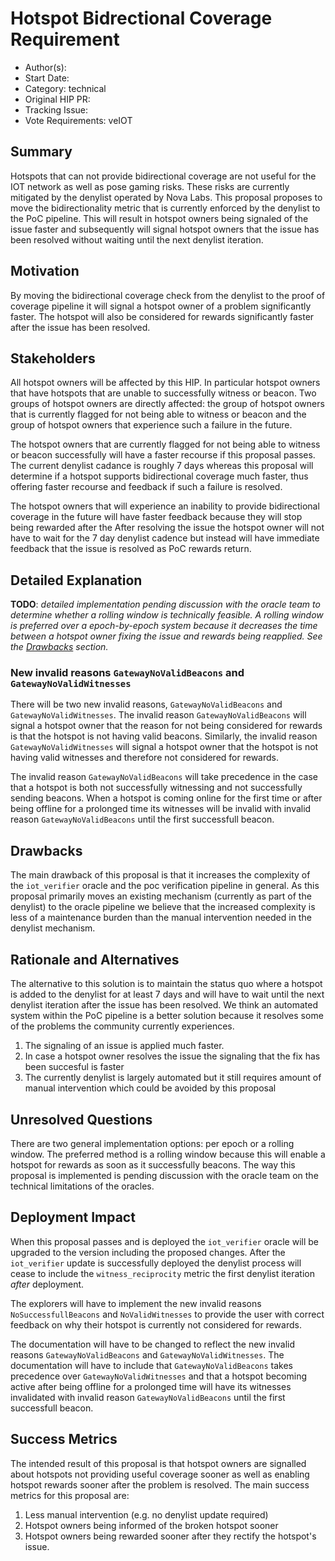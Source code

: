 # Hotspot Bidrectional Coverage Requirement

- Author(s): <!-- your GitHub @username -->
- Start Date: <!-- fill me in with today's date, YYYY-MM-DD -->
- Category: technical
- Original HIP PR: <!-- leave this empty; maintainer will fill in ID of this pull request -->
- Tracking Issue: <!-- leave this empty; maintainer will create a discussion issue -->
- Vote Requirements: veIOT

## Summary
[summary]: #summary

Hotspots that can not provide bidirectional coverage are not useful for the IOT network as well as pose gaming risks. These risks are currently mitigated by the denylist operated by Nova Labs. This proposal proposes to move the bidirectionality metric that is currently enforced by the denylist to the PoC pipeline. This will result in hotspot owners being signaled of the issue faster and subsequently will signal hotspot owners that the issue has been resolved without waiting until the next denylist iteration.

## Motivation
[motivation]: #motivation

By moving the bidirectional coverage check from the denylist to the proof of coverage pipeline it will signal a hotspot owner of a problem significantly faster. The hotspot will also be considered for rewards significantly faster after the issue has been resolved.

## Stakeholders
[stakeholders]: #stakeholders

All hotspot owners will be affected by this HIP. In particular hotspot owners that have hotspots that are unable to successfully witness or beacon. Two groups of hotspot owners are directly affected: the group of hotspot owners that is currently flagged for not being able to witness or beacon and the group of hotspot owners that experience such a failure in the future.

The hotspot owners that are currently flagged for not being able to witness or beacon successfully will have a faster recourse if this proposal passes. The current denylist cadance is roughly 7 days whereas this proposal will determine if a hotspot supports bidirectional coverage much faster, thus offering faster recourse and feedback if such a failure is resolved.

The hotspot owners that will experience an inability to provide bidirectional coverage in the future will have faster feedback because they will stop being rewarded after the  After resolving the issue the hotspot owner will not have to wait for the 7 day denylist cadence but instead will have immediate feedback that the issue is resolved as PoC rewards return.

## Detailed Explanation 
[detailed-explanation]: #detailed-explanation

**TODO**: _detailed implementation pending discussion with the oracle team to determine whether a rolling window is technically feasible. A rolling window is preferred over a epoch-by-epoch system because it decreases the time between a hotspot owner fixing the issue and rewards being reapplied. See the [Drawbacks](#drawbacks) section._

### New invalid reasons `GatewayNoValidBeacons` and `GatewayNoValidWitnesses`
[detailed-explanation-new-invalid-reasons]: #detailed-explanation-new-invalid-reasons

There will be two new invalid reasons, `GatewayNoValidBeacons` and `GatewayNoValidWitnesses`. The invalid reason `GatewayNoValidBeacons` will signal a hotspot owner that the reason for not being considered for rewards is that the hotspot is not having valid beacons. Similarly, the invalid reason `GatewayNoValidWitnesses` will signal a hotspot owner that the hotspot is not having valid witnesses and therefore not considered for rewards. 

The invalid reason `GatewayNoValidBeacons` will take precedence in the case that a hotspot is both not successfully witnessing and not successfully sending beacons. When a hotspot is coming online for the first time or after being offline for a prolonged time its witnesses will be invalid with invalid reason `GatewayNoValidBeacons` until the first successfull beacon.

## Drawbacks
[drawbacks]: #drawbacks

The main drawback of this proposal is that it increases the complexity of the `iot_verifier` oracle and the poc verification pipeline in general. As this proposal primarily moves an existing mechanism (currently as part of the denylist) to the oracle pipeline we believe that the increased complexity is less of a maintenance burden than the manual intervention needed in the denylist mechanism.

## Rationale and Alternatives
[rationale-and-alternatives]: #rationale-and-alternatives

The alternative to this solution is to maintain the status quo where a hotspot is added to the denylist for at least 7 days and will have to wait until the next denylist iteration after the issue has been resolved. We think an automated system within the PoC pipeline is a better solution because it resolves some of the problems the community currently experiences.

1. The signaling of an issue is applied much faster.
2. In case a hotspot owner resolves the issue the signaling that the fix has been succesful is faster
3. The currently denylist is largely automated but it still requires amount of manual intervention which could be avoided by this proposal

## Unresolved Questions
[unresolved-questions]: #unresolved-questions

There are two general implementation options: per epoch or a rolling window. The preferred method is a rolling window because this will enable a hotspot for rewards as soon as it successfully beacons. The way this proposal is implemented is pending discussion with the oracle team on the technical limitations of the oracles.

## Deployment Impact
[deployment-impact]: #deployment-impact

When this proposal passes and is deployed the `iot_verifier` oracle will be upgraded to the version including the proposed changes. After the `iot_verifier` update is successfully deployed the denylist process will cease to include the `witness_reciprocity` metric the first denylist iteration _after_ deployment.

The explorers will have to implement the new invalid reasons `NoSuccessfullBeacons` and `NoValidWitnesses` to provide the user with correct feedback on why their hotspot is currently not considered for rewards.

The documentation will have to be changed to reflect the new invalid reasons `GatewayNoValidBeacons` and `GatewayNoValidWitnesses`. The documentation will have to include that `GatewayNoValidBeacons` takes precedence over `GatewayNoValidWitnesses` and that a hotspot becoming active after being offline for a prolonged time will have its witnesses invalidated with invalid reason `GatewayNoValidBeacons` until the first successfull beacon.

## Success Metrics
[success-metrics]: #success-metrics

The intended result of this proposal is that hotspot owners are signalled about hotspots not providing useful coverage sooner as well as enabling hotspot rewards sooner after the problem is resolved. The main success metrics for this proposal are:

1. Less manual intervention (e.g. no denylist update required)
2. Hotspot owners being informed of the broken hotspot sooner
3. Hotspot owners being rewarded sooner after they rectify the hotspot's issue.
